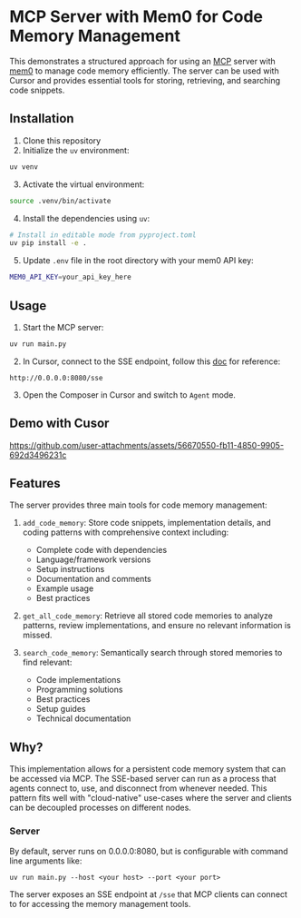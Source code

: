 # MCP Server with Mem0 for Code Memory Management

This demonstrates a structured approach for using an [MCP](https://modelcontextprotocol.io/introduction) server with [mem0](https://mem0.ai) to manage code memory efficiently. The server can be used with Cursor and provides essential tools for storing, retrieving, and searching code snippets.

## Installation

1. Clone this repository
2. Initialize the `uv` environment:
```bash
uv venv
```
3. Activate the virtual environment:
```bash
source .venv/bin/activate
```
4. Install the dependencies using `uv`:
```bash
# Install in editable mode from pyproject.toml
uv pip install -e .
```
5. Update `.env` file in the root directory with your mem0 API key:
```bash
MEM0_API_KEY=your_api_key_here
```

## Usage

1. Start the MCP server:
```bash
uv run main.py
```

2. In Cursor, connect to the SSE endpoint, follow this [doc](https://docs.cursor.com/context/model-context-protocol) for reference:
```
http://0.0.0.0:8080/sse
```

3. Open the Composer in Cursor and switch to `Agent` mode.

## Demo with Cusor

https://github.com/user-attachments/assets/56670550-fb11-4850-9905-692d3496231c

## Features

The server provides three main tools for code memory management:

1. `add_code_memory`: Store code snippets, implementation details, and coding patterns with comprehensive context including:
   - Complete code with dependencies
   - Language/framework versions
   - Setup instructions
   - Documentation and comments
   - Example usage
   - Best practices

2. `get_all_code_memory`: Retrieve all stored code memories to analyze patterns, review implementations, and ensure no relevant information is missed.

3. `search_code_memory`: Semantically search through stored memories to find relevant:
   - Code implementations
   - Programming solutions
   - Best practices
   - Setup guides
   - Technical documentation

## Why?
This implementation allows for a persistent code memory system that can be accessed via MCP. The SSE-based server can run as a process that agents connect to, use, and disconnect from whenever needed. This pattern fits well with "cloud-native" use-cases where the server and clients can be decoupled processes on different nodes.

### Server

By default, server runs on 0.0.0.0:8080, but is configurable with command line arguments like: 
```
uv run main.py --host <your host> --port <your port>
```

The server exposes an SSE endpoint at `/sse` that MCP clients can connect to for accessing the memory management tools.
